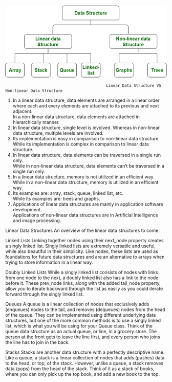 ![data_structures](Untitled-Diagram-183.png)

                                                Linear Data Structure VS Non-linear Data Structure
1.	In a linear data structure, data elements are arranged in a linear order where each and every elements are attached to its previous and next adjacent.	
    In a non-linear data structure, data elements are attached in hierarchically manner.
2.	In linear data structure, single level is involved.	
    Whereas in non-linear data structure, multiple levels are involved.
3.	Its implementation is easy in comparison to non-linear data structure.	
    While its implementation is complex in comparison to linear data structure.
4.	In linear data structure, data elements can be traversed in a single run only.	
    While in non-linear data structure, data elements can’t be traversed in a single run only.
5.	In a linear data structure, memory is not utilized in an efficient way.	
    While in a non-linear data structure, memory is utilized in an efficient way.
6.	Its examples are: array, stack, queue, linked list, etc.	
    While its examples are: trees and graphs.
7.	Applications of linear data structures are mainly in application software development.	
    Applications of non-linear data structures are in Artificial Intelligence and image processing.


Linear Data Structures
An overview of the linear data structures to come.

Linked Lists
Linking together nodes using their next_node property creates a singly linked list. Singly linked lists are extremely versatile and useful, while also beautiful in their simplicity. Like nodes, these lists are used as foundations for future data structures and are an alternative to arrays when trying to store information in a linear way.

Doubly Linked Lists
While a singly linked list consists of nodes with links from one node to the next, a doubly linked list also has a link to the node before it. These prev_node links, along with the added tail_node property, allow you to iterate backward through the list as easily as you could iterate forward through the singly linked list.

Queues
A queue is a linear collection of nodes that exclusively adds (enqueues) nodes to the tail, and removes (dequeues) nodes from the head of the queue. They can be implemented using different underlying data structures, but one of the more common methods is to use a singly linked list, which is what you will be using for your Queue class. Think of the queue data structure as an actual queue, or line, in a grocery store. The person at the front gets to leave the line first, and every person who joins the line has to join in the back.

Stacks
Stacks are another data structure with a perfectly descriptive name. Like a queue, a stack is a linear collection of nodes that adds (pushes) data to the head, or top, of the stack. However, unlike a queue, a stack removes data (pops) from the head of the stack. Think of it as a stack of books, where you can only pick up the top book, and add a new book to the top.
